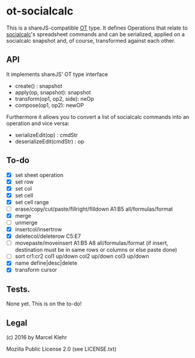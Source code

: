 # ot-socialcalc
This is a shareJS-compatible [OT](https://en-wikipedia.org/wiki/Operational_transformation) type. It defines Operations that relate to [socialcalc](https://npmjs.org/package/socialcalc)'s spreadsheet commands and can be serialized, applied on a socialcalc snapshot and, of course, transformed against each other.

## API
It implements shareJS' OT type interface

 * create() : snapshot
 * apply(op, snapshot): snapshot
 * transform(op1, op2, side): neOp
 * compose(op1, op2): newOP

Furthermore it allows you to convert a list of socialcalc commands into an operation and vice versa:

 * serializeEdit(op) : cmdStr
 * deserializeEdit(cmdStr) : op

## To-do
  - [x] set sheet operation
  - [x] set row
  - [x] set col
  - [x] set cell
  - [x] set cell range
  - [ ] erase/copy/cut/paste/fillright/filldown A1:B5 all/formulas/format
  - [x] merge
  - [ ] unmerge
  - [x] insertcol/insertrow
  - [x] deletecol/deleterow C5:E7
  - [ ] movepaste/moveinsert A1:B5 A8 all/formulas/format (if insert, destination must be in same rows or columns or else paste done)
  - [ ] sort cr1:cr2 col1 up/down col2 up/down col3 up/down
  - [x] name define|desc|delete
  - [x] transform cursor

## Tests.
None yet. This is on the to-do!

## Legal
(c) 2016 by Marcel Klehr

Mozilla Public License 2.0 (see LICENSE.txt)

